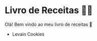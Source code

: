 # Livro de Receitas :woman_cook:

Olá! Bem vindo ao meu livro de receitas :wave:

* Levain Cookies

